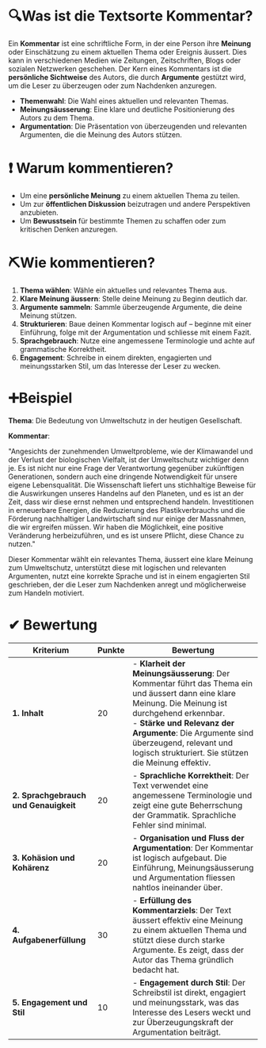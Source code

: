 # 🔍Was ist die Textsorte Kommentar?

Ein **Kommentar** ist eine schriftliche Form, in der eine Person ihre **Meinung** oder Einschätzung zu einem aktuellen Thema oder Ereignis äussert. Dies kann in verschiedenen Medien wie Zeitungen, Zeitschriften, Blogs oder sozialen Netzwerken geschehen. Der Kern eines Kommentars ist die **persönliche Sichtweise** des Autors, die durch **Argumente** gestützt wird, um die Leser zu überzeugen oder zum Nachdenken anzuregen.

- **Themenwahl**: Die Wahl eines aktuellen und relevanten Themas.
- **Meinungsäusserung**: Eine klare und deutliche Positionierung des Autors zu dem Thema.
- **Argumentation**: Die Präsentation von überzeugenden und relevanten Argumenten, die die Meinung des Autors stützen.

# ❗ Warum kommentieren?

- Um eine **persönliche Meinung** zu einem aktuellen Thema zu teilen.
- Um zur **öffentlichen Diskussion** beizutragen und andere Perspektiven anzubieten.
- Um **Bewusstsein** für bestimmte Themen zu schaffen oder zum kritischen Denken anzuregen.

# ⛏Wie kommentieren?

1. **Thema wählen**: Wähle ein aktuelles und relevantes Thema aus.
2. **Klare Meinung äussern**: Stelle deine Meinung zu Beginn deutlich dar.
3. **Argumente sammeln**: Sammle überzeugende Argumente, die deine Meinung stützen.
4. **Strukturieren**: Baue deinen Kommentar logisch auf – beginne mit einer Einführung, folge mit der Argumentation und schliesse mit einem Fazit.
5. **Sprachgebrauch**: Nutze eine angemessene Terminologie und achte auf grammatische Korrektheit.
6. **Engagement**: Schreibe in einem direkten, engagierten und meinungsstarken Stil, um das Interesse der Leser zu wecken.

# ➕Beispiel

**Thema**: Die Bedeutung von Umweltschutz in der heutigen Gesellschaft.

**Kommentar**:

"Angesichts der zunehmenden Umweltprobleme, wie der Klimawandel und der Verlust der biologischen Vielfalt, ist der Umweltschutz wichtiger denn je. Es ist nicht nur eine Frage der Verantwortung gegenüber zukünftigen Generationen, sondern auch eine dringende Notwendigkeit für unsere eigene Lebensqualität. Die Wissenschaft liefert uns stichhaltige Beweise für die Auswirkungen unseres Handelns auf den Planeten, und es ist an der Zeit, dass wir diese ernst nehmen und entsprechend handeln. Investitionen in erneuerbare Energien, die Reduzierung des Plastikverbrauchs und die Förderung nachhaltiger Landwirtschaft sind nur einige der Massnahmen, die wir ergreifen müssen. Wir haben die Möglichkeit, eine positive Veränderung herbeizuführen, und es ist unsere Pflicht, diese Chance zu nutzen."

Dieser Kommentar wählt ein relevantes Thema, äussert eine klare Meinung zum Umweltschutz, unterstützt diese mit logischen und relevanten Argumenten, nutzt eine korrekte Sprache und ist in einem engagierten Stil geschrieben, der die Leser zum Nachdenken anregt und möglicherweise zum Handeln motiviert.

# ✔ Bewertung

| Kriterium                             | Punkte | Bewertung                                                                                                                                                                                                                                                                                          |
| ------------------------------------- | ------ | -------------------------------------------------------------------------------------------------------------------------------------------------------------------------------------------------------------------------------------------------------------------------------------------------- |
| **1. Inhalt**                         | 20     | - **Klarheit der Meinungsäusserung**: Der Kommentar führt das Thema ein und äussert dann eine klare Meinung. Die Meinung ist durchgehend erkennbar.<br>- **Stärke und Relevanz der Argumente**: Die Argumente sind überzeugend, relevant und logisch strukturiert. Sie stützen die Meinung effektiv. |
| **2. Sprachgebrauch und Genauigkeit** | 20     | - **Sprachliche Korrektheit**: Der Text verwendet eine angemessene Terminologie und zeigt eine gute Beherrschung der Grammatik. Sprachliche Fehler sind minimal.                                                                                                                                   |
| **3. Kohäsion und Kohärenz**          | 20     | - **Organisation und Fluss der Argumentation**: Der Kommentar ist logisch aufgebaut. Die Einführung, Meinungsäusserung und Argumentation fliessen nahtlos ineinander über.                                                                                                                           |
| **4. Aufgabenerfüllung**              | 30     | - **Erfüllung des Kommentarziels**: Der Text äussert effektiv eine Meinung zu einem aktuellen Thema und stützt diese durch starke Argumente. Es zeigt, dass der Autor das Thema gründlich bedacht hat.                                                                                              |
| **5. Engagement und Stil**            | 10     | - **Engagement durch Stil**: Der Schreibstil ist direkt, engagiert und meinungsstark, was das Interesse des Lesers weckt und zur Überzeugungskraft der Argumentation beiträgt.                                                                                                                     |